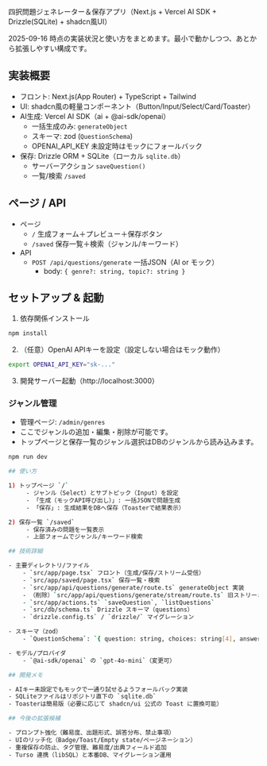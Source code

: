 四択問題ジェネレーター＆保存アプリ（Next.js + Vercel AI SDK + Drizzle(SQLite) + shadcn風UI）

2025-09-16 時点の実装状況と使い方をまとめます。最小で動かしつつ、あとから拡張しやすい構成です。

## 実装概要

- フロント: Next.js(App Router) + TypeScript + Tailwind
- UI: shadcn風の軽量コンポーネント（Button/Input/Select/Card/Toaster）
- AI生成: Vercel AI SDK（ai + @ai-sdk/openai）
	- 一括生成のみ: `generateObject`
	- スキーマ: zod (`QuestionSchema`)
	- OPENAI_API_KEY 未設定時はモックにフォールバック
- 保存: Drizzle ORM + SQLite（ローカル `sqlite.db`）
	- サーバーアクション `saveQuestion()`
	- 一覧/検索 `/saved`

## ページ / API

- ページ
	- `/` 生成フォーム＋プレビュー＋保存ボタン
	- `/saved` 保存一覧＋検索（ジャンル/キーワード）
- API
	- `POST /api/questions/generate` 一括JSON（AI or モック）
		- body: `{ genre?: string, topic?: string }`

## セットアップ & 起動

1) 依存関係インストール

```bash
npm install
```

2) （任意）OpenAI APIキーを設定（設定しない場合はモック動作）

```bash
export OPENAI_API_KEY="sk-..."
```

3) 開発サーバー起動（http://localhost:3000）

### ジャンル管理

- 管理ページ: `/admin/genres`
- ここでジャンルの追加・編集・削除が可能です。
- トップページと保存一覧のジャンル選択はDBのジャンルから読み込みます。

```bash
npm run dev

## 使い方

1) トップページ `/`
	 - ジャンル（Select）とサブトピック（Input）を設定
	 - 「生成（モックAPI呼び出し）」: 一括JSONで問題生成
	 - 「保存」: 生成結果をDBへ保存（Toasterで結果表示）

2) 保存一覧 `/saved`
	 - 保存済みの問題を一覧表示
	 - 上部フォームでジャンル/キーワード検索

## 技術詳細

- 主要ディレクトリ/ファイル
	- `src/app/page.tsx` フロント（生成/保存/ストリーム受信）
	- `src/app/saved/page.tsx` 保存一覧・検索
	- `src/app/api/questions/generate/route.ts` generateObject 実装
	- （削除）`src/app/api/questions/generate/stream/route.ts` 旧ストリーミング実装
	- `src/app/actions.ts` `saveQuestion`, `listQuestions`
	- `src/db/schema.ts` Drizzle スキーマ（questions）
	- `drizzle.config.ts` / `drizzle/` マイグレーション

- スキーマ（zod）
	- `QuestionSchema`: `{ question: string, choices: string[4], answerIndex: 0..3, explanation: string }`

- モデル/プロバイダ
	- `@ai-sdk/openai` の `gpt-4o-mini`（変更可）

## 開発メモ

- AIキー未設定でもモックで一通り試せるようフォールバック実装
- SQLiteファイルはリポジトリ直下の `sqlite.db`
- Toasterは簡易版（必要に応じて shadcn/ui 公式の Toast に置換可能）

## 今後の拡張候補

- プロンプト強化（難易度、出題形式、誤答分布、禁止事項）
- UIのリッチ化（Badge/Toast/Empty state/ページネーション）
- 重複保存の防止、タグ管理、難易度/出典フィールド追加
- Turso 連携（libSQL）と本番DB、マイグレーション運用